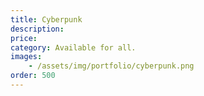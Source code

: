 ```yaml
---
title: Cyberpunk
description:
price: 
category: Available for all.
images: 
    - /assets/img/portfolio/cyberpunk.png
order: 500
---
```

